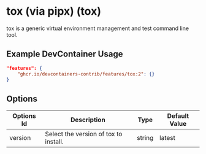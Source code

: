 
# tox (via pipx) (tox)

tox is a generic virtual environment management and test command line tool.

## Example DevContainer Usage

```json
"features": {
    "ghcr.io/devcontainers-contrib/features/tox:2": {}
}
```

## Options

| Options Id | Description | Type | Default Value |
|-----|-----|-----|-----|
| version | Select the version of tox to install. | string | latest |


